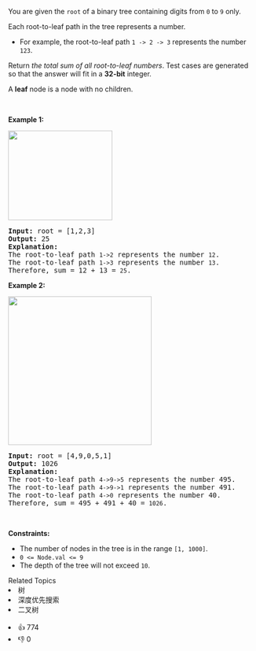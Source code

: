 <p>You are given the <code>root</code> of a binary tree containing digits from <code>0</code> to <code>9</code> only.</p>

<p>Each root-to-leaf path in the tree represents a number.</p>

<ul> 
 <li>For example, the root-to-leaf path <code>1 -&gt; 2 -&gt; 3</code> represents the number <code>123</code>.</li> 
</ul>

<p>Return <em>the total sum of all root-to-leaf numbers</em>. Test cases are generated so that the answer will fit in a <strong>32-bit</strong> integer.</p>

<p>A <strong>leaf</strong> node is a node with no children.</p>

<p>&nbsp;</p> 
<p><strong class="example">Example 1:</strong></p> 
<img alt="" src="https://assets.leetcode.com/uploads/2021/02/19/num1tree.jpg" style="width: 212px; height: 182px;" /> 
<pre>
<strong>Input:</strong> root = [1,2,3]
<strong>Output:</strong> 25
<strong>Explanation:</strong>
The root-to-leaf path <span><code>1-&gt;2</code></span> represents the number <span><code>12</code></span>.
The root-to-leaf path <span><code>1-&gt;3</code></span> represents the number <span><code>13</code></span>.
Therefore, sum = 12 + 13 = <span><code>25</code></span>.
</pre>

<p><strong class="example">Example 2:</strong></p> 
<img alt="" src="https://assets.leetcode.com/uploads/2021/02/19/num2tree.jpg" style="width: 292px; height: 302px;" /> 
<pre>
<strong>Input:</strong> root = [4,9,0,5,1]
<strong>Output:</strong> 1026
<strong>Explanation:</strong>
The root-to-leaf path <span><code>4-&gt;9-&gt;5</code></span> represents the number 495.
The root-to-leaf path <span><code>4-&gt;9-&gt;1</code></span> represents the number 491.
The root-to-leaf path <span><code>4-&gt;0</code></span> represents the number 40.
Therefore, sum = 495 + 491 + 40 = <span><code>1026</code></span>.
</pre>

<p>&nbsp;</p> 
<p><strong>Constraints:</strong></p>

<ul> 
 <li>The number of nodes in the tree is in the range <code>[1, 1000]</code>.</li> 
 <li><code>0 &lt;= Node.val &lt;= 9</code></li> 
 <li>The depth of the tree will not exceed <code>10</code>.</li> 
</ul>

<div><div>Related Topics</div><div><li>树</li><li>深度优先搜索</li><li>二叉树</li></div></div><br><div><li>👍 774</li><li>👎 0</li></div>